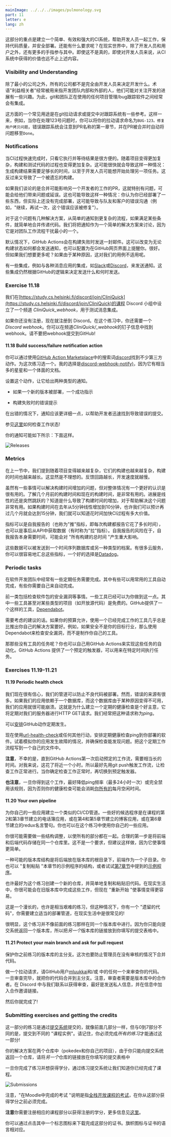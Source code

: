 ```yaml
---
mainImage: ../../../images/pulmonology.svg
part: 11
letter: e
lang: zh
---
```


<div class="content">

<!-- This part has focus on building a simple, effective, and robust CI system that helps developers to work together, maintain code quality, and deploy safely. What more could one possibly want? In the real world, there are more fingers in the pie than just developers and users. Even if that weren't true, even for developers, there's a lot more value to be gained from CI systems than just the things above.-->
 这部分的重点是建立一个简单、有效和强大的CI系统，帮助开发人员一起工作，保持代码质量，并安全部署。还能有什么要求呢？在现实世界中，除了开发人员和用户之外，还有更多的手指参与其中。即使这不是真的，即使对开发人员来说，从CI系统中获得的价值也远不止上述内容。

### Visibility and Understanding

<!-- In all but the smallest companies, decisions on what to develop are not made exclusively by developers. The term 'stakeholder' is often used to refer to people, both inside and outside the development team, who may have some interest in keeping an eye on the progress of the development. To this end, there are often integrations between git and whatever project management/bug tracking software the team is using.-->
 除了最小的公司之外，所有的公司都不是完全由开发人员来决定开发什么。术语"利益相关者"经常被用来指开发团队内部和外部的人，他们可能对关注开发的进展有一些兴趣。为此，git和团队正在使用的任何项目管理/bug跟踪软件之间经常会有集成。

<!-- A common use of this is to have some reference to the tracking system in git pull requests or commits. This way, for example, when you're working on issue number 123, you might name your pull request <code>BUG-123: Fix user copy issue</code> and the bug tracking system would notice the first part of the PR name and automatically move the issue to <code>Done</code> when the PR is merged.-->
 这方面的一个常见用途是在git拉动请求或提交中对跟踪系统有一些参考。这样一来，例如，当你在处理123号问题时，你可以将你的拉动请求命名为<code>BUG-123。修复用户拷贝问题</code>，错误跟踪系统会注意到PR名称的第一章节，并在PR被合并时自动将问题移至<code>Done</code>。

### Notifications

<!-- When the CI process finishes quickly, it can be convenient to just watch it execute and wait for the result. As projects become more complex, so too does the process of building and testing the code. This can quickly lead to a situation where it takes long enough to generate the build result that a developer may want to begin working on another task. This in turn leads to a forgotten build.-->
 当CI过程快速完成时，只看它执行并等待结果是很方便的。随着项目变得更加复杂，构建和测试代码的过程也变得更加复杂。这可能很快就会导致这样一种情况：生成构建结果需要足够长的时间，以至于开发人员可能想开始处理另一项任务。这反过来又导致了一个被遗忘的构建。

<!-- This is especially problematic if we're talking about merging PRs that may affect another developer's work, either causing problems or delays for them. This can also lead to a situation where you think you've deployed something but haven't actually finished a deployment, this can lead to mis-communication with teammates and customers (e.g. "Go ahead and try that again, the bug should be fixed").-->
 如果我们谈论的是合并可能影响另一个开发者的工作的PR，这就特别有问题，可能会给他们带来问题或延误。这也可能导致这样一种情况：你认为你已经部署了一些东西，但实际上还没有完成部署，这可能导致与队友和客户的错误沟通（例如，"继续，再试一次，这个错误应该被修复"）。

<!-- There are several solutions to this problem ranging from simple notifications to more complicated processes that simply merge passing code if certain conditions are met. We're going to discuss notifications as a simple solution since it's the one that interferes with the team workflow the least.-->
 对于这个问题有几种解决方案，从简单的通知到更复杂的流程，如果满足某些条件，就简单地合并传递代码。我们将把通知作为一个简单的解决方案来讨论，因为它是对团队工作流程干扰最小的一个。

<!-- By default, GitHub Actions sends an email on a build failure. This can be changed to send notifications regardless of build status and can also be configured to alert you on the GitHub web interface. Great. But what if we want more. What if for whatever reason this doesn't work for our use case.-->
 默认情况下，GitHub Actions会在构建失败时发送一封邮件。这可以改变为无论构建状态如何都会发送通知，也可以配置为在GitHub网页界面上提醒你。很好。但如果我们想要更多呢？如果由于某种原因，这对我们的用例不适用呢。

<!-- There are integrations for example to various messaging applications such as [Slack](https://slack.com/intl/en-fi/) or [Discord](https://discord.com/), to send notifications. These integrations still decide what to send and when to send it based on logic from GitHub.-->
 有一些集成，例如与各种消息应用的集成，如[Slack](https://slack.com/intl/en-fi/)或[Discord](https://discord.com/)，来发送通知。这些集成仍然根据GitHub的逻辑来决定发送什么和何时发送。

</div>

<div class="tasks">

### Exercise 11.18

<!-- We have set up a channel <i>CliniQuick\_webhook</i> to the course Discord group at [https://study.cs.helsinki.fi/discord/join/CliniQuick](https://study.cs.helsinki.fi/discord/join/CliniQuick) for testing a messaging integration.-->
 我们在[https://study.cs.helsinki.fi/discord/join/CliniQuick](https://study.cs.helsinki.fi/discord/join/CliniQuick)的课程 Discord 小组中设立了一个频道 <i>CliniQuick\_webhook</i>，用于测试消息集成。

<!-- Register now to Discord if you have not already done that. You will also need a <i>Discord webhook</i> in this exercise. You find the webhook in the pinned message of the channel <i>CliniQuick\_webhook</i>. Please do not commit the webhook to GitHub!-->
 如果你还没有注册，现在就注册到 Discord。在这个练习中，你还需要一个<i>Discord webhook</i>。你可以在频道<i>CliniQuick/_webhook</i>的钉子信息中找到webhook。请不要把webhook提交到GitHub!

#### 11.18 Build success/failure notification action

<!-- You can find quite a few of third party actions from [GitHub Action Marketplace](https://github.com/marketplace?type=actions) by using the search phrase [discord](https://github.com/marketplace?type=actions&query=discord). Pick one for this exercise. My choice was [discord-webhook-notify)](https://github.com/marketplace/actions/discord-webhook-notify) since it has quite many stars and a decent documentation.-->
 你可以通过使用[GitHub Action Marketplace](https://github.com/marketplace?type=actions)中的搜索词[discord](https://github.com/marketplace?type=actions&query=discord)找到不少第三方动作。为这次练习选一个。我的选择是[discord-webhook-notify)](https://github.com/marketplace/actions/discord-webhook-notify)，因为它有相当多的星星和一个体面的文档。

<!-- Setup the action so that it gives two types of notifications:-->
 设置这个动作，让它给出两种类型的通知。
<!-- - A success indication if a new version gets deployed-->
 - 如果一个新的版本被部署，一个成功指示
<!-- - An error indication if a build fails-->
 - 构建失败时的错误提示

<!-- In the case of an error, the notification should be a bit more verbose to help developers finding quickly which is the commit that caused it.-->
 在出错的情况下，通知应该更详细一点，以帮助开发者迅速找到导致错误的提交。

<!-- See [here](https://docs.github.com/en/actions/learn-github-actions/expressions#status-check-functions) how to check the job status!-->
 参见[这里](https://docs.github.com/en/actions/learn-github-actions/expressions#status-check-functions)如何检查工作状态!

<!-- Your notifications may look like the following:-->
 你的通知可能如下所示：下面这样。

![Releases](../../images/11/20x.png)

</div>

<div class="content">

### Metrics

<!-- In the previous section, we mentioned that as projects get more complicated, so too, do their builds, and the duration of the builds increases. That's obviously not ideal: The longer the feedback loop, the slower the development.-->
 在上一节中，我们提到随着项目变得越来越复杂，它们的构建也越来越复杂，构建的时间也越来越长。这显然是不理想的。反馈回路越长，开发速度就越慢。

<!-- While there are things that can be done about this increase in build times, it's useful to have a better view of the overall picture. It's useful to know how long a build took a few months ago versus how long it takes now. Was the progression linear or did it suddenly jump? Knowing what caused the increase in build time can be very useful in helping to solve it. If the build time increased linearly from 5 minutes to 10 minutes over the last year, maybe we can expect it to take another few months to get to 15 minutes and we have an idea of how much value there is in spending time speeding up the CI process.-->
 虽然有一些事情可以解决构建时间增加的问题，但对整体情况有一个更好的认识是很有用的。了解几个月前的构建时间和现在的构建时间，是非常有用的。进展是线性的还是突然跳跃的？知道是什么导致了构建时间的增加，对于帮助解决这个问题非常有用。如果构建时间在去年从5分钟线性增加到10分钟，也许我们可以预计再过几个月就会达到15分钟，我们就可以知道花时间加快CI过程有多大价值。

<!-- Metrics can either be self-reported (also called 'push' metrics, where each build reports how long it took) or the data can be fetched from the API afterward (sometimes called 'pull' metrics). The risk with self-reporting is that the self-reporting itself takes time and may have a significant impact on "total time taken for all builds".-->
 指标可以是自我报告的（也称为"推"指标，即每次构建都报告它花了多长时间），也可以是事后从API中获取数据（有时称为"拉"指标）。自我报告的风险在于，自我报告本身需要时间，可能会对 "所有构建的总时间 "产生重大影响。

<!-- This data can be sent to a time-series database or to an archive of another type. There are plenty of cloud services where you can easily aggregate the metrics, one good option is [Datadog](https://www.datadoghq.com/).-->
 这些数据可以被发送到一个时间序列数据库或另一种类型的档案。有很多云服务，你可以很容易地汇总这些指标，一个好的选择是[Datadog](https://www.datadoghq.com/)。

### Periodic tasks

<!-- There are often periodic tasks that need to be done in a software development team. Some of these can be automated with commonly available tools and some you will need to automate yourself.-->
在软件开发团队中经常有一些定期任务需要完成。其中有些可以用常用的工具自动完成，有些你需要自己来自动完成。

<!-- The former category includes things like checking packages for security vulnerabilities. Several tools can already do this for you. Some of these tools would even be free for certain types (e.g. open source) projects. GitHub provides one such tool, [Dependabot](https://dependabot.com/).-->
前一类包括检查软件包的安全漏洞等事情。一些工具已经可以为你做到这一点。其中一些工具甚至对某些类型的项目（如开放源代码）是免费的。GitHub提供了一个这样的工具，[Dependabot](https://dependabot.com/)。

<!-- Words of advice to consider: If your budget allows it, it's almost always better to use a tool that already does the job than to roll your own solution. If security isn't the industry you're aiming for, for example, use Dependabot to check for security vulnerabilities instead of making your own tool.-->
 需要考虑的建议的话。如果你的预算允许，使用一个已经完成工作的工具几乎总是比推出你自己的解决方案要好。例如，如果安全不是你的目标行业，那么使用Dependabot来检查安全漏洞，而不是制作你自己的工具。

<!-- What about the tasks that don't have a tool? You can automate these yourself with GitHub Actions too. GitHub Actions provides a scheduled trigger that can be used to execute a task at a particular time.-->
 那那些没有工具的任务呢？你也可以自己用GitHub Actions来实现这些任务的自动化。GitHub Actions 提供了一个预定的触发器，可以用来在特定时间执行任务。

</div>

<div class="tasks">

### Exercises 11.19-11.21

#### 11.19 Periodic health check

<!-- We are pretty confident now that our pipeline prevents bad code from being deployed. However, there are many sources of errors. If our application would e.g. depend on a database that would for some reason become unavailable, our application would most likely crash. That's why it would be a good idea to set up <i>a periodic health check</i> that would regularly do an HTTP GET request to our server. We quite often refer to this kind of request as a <i>ping</i>.-->
 我们现在很有信心，我们的管道可以防止不良代码被部署。然而，错误的来源有很多。如果我们的应用依赖于一个数据库，而这个数据库由于某种原因变得不可用，我们的应用就很可能崩溃。这就是为什么建立一个定期的健康检查<i></i>是个好主意，它将定期对我们的服务器进行HTTP GET请求。我们经常把这种请求称为<i>ping</i>。

<!-- It is possible to [schedule](https://docs.github.com/en/actions/using-workflows/events-that-trigger-workflows#schedule) GitHub actions to happen regularly.-->
可以[安排](https://docs.github.com/en/actions/using-workflows/events-that-trigger-workflows#schedule)GitHub动作定期发生。

<!-- Use now the action [url-health-check](https://github.com/marketplace/actions/url-health-check) or any other alternative and schedule a periodic health check ping to your deployed software. Try to simulate a situation where your application breaks down and ensure that the check detects the problem. Write this periodic workflow to an own file.-->
现在使用[url-health-check](https://github.com/marketplace/actions/url-health-check)或任何其他行动，安排定期健康检查ping到你部署的软件。试着模拟你的应用发生故障的情况，并确保检查能发现问题。把这个定期工作流程写到一个自己的文件中。

<!-- **Note** that unfortunately it takes quite long until GitHub Actions starts the scheduled workflow for the first time. For me, it took nearly one hour. So it might be a good idea to get the check working firstly by triggering the workflow with git push. When you are sure that the check is properly working, then switch to a scheduled trigger.-->
 **注意**，不幸的是，直到GitHub Actions第一次启动预定的工作流，需要相当长的时间。对我来说，这花了将近一个小时。所以最好先用git push触发工作流，让检查工作正常进行。当你确定检查工作正常时，再切换到预定触发器。

<!-- **Note also** that once you get this working, it is best to drop the ping frequency (to max once in 24 hours) or disable the rule altogether since otherways your health check may consume [all your](https://devcenter.heroku.com/articles/free-dyno-hours) monthly free hours.-->
 **也注意**，一旦你得到这个工作，最好降低ping频率（最多24小时一次）或完全禁用该规则，因为否则你的健康检查可能会消耗[你所有的](https://devcenter.heroku.com/articles/free-dyno-hours)每月空闲时间。

#### 11.20 Your own pipeline

<!-- Build a similar CI/CD-pipeline for some of your own applications. Some of the good candidates are the phonebook app that was built in parts 2 and 3 of the course, or the blogapp built in parts 4 and 5, or the redux anecdotes built in immunology. You may also use some app of your own for this exercise.-->
为你自己的一些应用建立一个类似的CI/CD管道。一些好的候选程序是在课程的第2和第3章节建立的电话簿应用，或在第4和第5章节建立的博客应用，或在第6章节建立的redux名言警句。你也可以在这个练习中使用你自己的一些应用。

<!-- You most likely need to do some restructuring to get all the pieces together. A logical first step is to store both the frontend and backend code in the same repository. This is not a requirement but it is recommended since it makes things much more simple.-->
你很可能需要做一些结构调整，以使所有的部分都在一起。合理的第一步是将前端和后端代码存储在同一个仓库里。这不是一个要求，但建议这样做，因为它使事情更简单。

<!-- One possible repository structure would be to have the backend at the root of the repository and the frontend as a subdirectory. You can also "copy paste" the structure of the example app of this part or try out the [example app](https://github.com/CliniQuick-hy2020/create-app) mentioned in [MSK](/en/MSK/class_components_miscellaneous#frontend-and-backend-in-the-same-repository).-->
 一种可能的版本库结构是将后端放在版本库的根目录下，前端作为一个子目录。你也可以 "复制粘贴 "本章节的示例程序的结构，或者试试[第7章节](/en/MSK/class_components_miscellaneous#frontend-and-backend-in-the-same-repository)中提到的[示例程序](https://github.com/CliniQuick-hy2020/create-app)。

<!-- It is perhaps best to create a new repository for this exercise and simply copy and paste the old code there. In real life, you most likely would do this all in the old repository but now "a fresh start" makes things easier.-->
 也许最好为这个练习创建一个新的仓库，并简单地复制和粘贴旧代码。在现实生活中，你很可能会在旧版本库中完成这些工作，但现在 "重新开始 "使事情变得更容易。

<!-- This is a long and perhaps quite a tough exercise, but this kind of situation where you have a "legacy code" and you need to build   proper deployment pipeline is quite common in real life!-->
这是一个漫长的，也许是相当艰难的练习，但这种情况下，你有一个 "遗留的代码"，你需要建立适当的部署管道，在现实生活中是很常见的!

<!-- Obviously, this exercise is not done in the same repository as the previous exercises. Since you can return only one repository to the submission system, put a link of the <i>other</i> repository to the one you fill into the submission form.-->
 很明显，这个练习并不像前面的练习那样在同一个版本库中进行。因为你只能向提交系统返回一个版本库，所以把<i>另一个</i>版本库的链接放到你填写的提交表格中。

#### 11.21 Protect your main branch and ask for pull request

<!-- Protect the main branch of the repository where you did the previous exercise. This time prevent also the administrators from merging the code without a review.-->
 保护你之前练习的版本库的主分支。这次也要防止管理员在没有审核的情况下合并代码。

<!-- Do a pull request and ask GitHub user [mluukkai](https://github.com/mluukkai) to review your code. Once the review is done, merge your code to the main branch. Note that the reviewer needs to be a collaborator in the repository. Ping us in Discord to get the review, it is best to send a private message and to include the collaboration invite link to the message.-->
 做一个拉动请求，请GitHub用户[mluukkai](https://github.com/mluukkai)和/或 中的任何一个来审查你的代码。一旦审查完毕，就把你的代码合并到主分支。注意，审查者需要是版本库中的合作者。在 Discord 中与我们联系以获得审查，最好是发送私人信息，并在信息中加入合作邀请链接。

<!-- Then you are done!-->
 然后你就完成了!

</div>

<div class="content">

### Submitting exercises and getting the credits

<!-- Exercises of this part are submitted via [the submissions system](https://studies.cs.helsinki.fi/stats/courses/fs-cicd) just like in the previous parts, but unlike parts 0 to 7, the submission goes to different "course instance". Remember that you have to finish <i>all the exercises</i> to pass this part!-->
 这一部分的练习是通过[提交系统](https://studies.cs.helsinki.fi/stats/courses/fs-cicd)提交的，就像前面几部分一样，但与0到7部分不同的是，提交到不同的 "课程实例"。请记住，你必须完成<i>所有的练习</i>才能通过这一部分!

<!-- Your solutions are in two repositories (pokedex and your own project), and since you can return only one repository to the submission system, put a link of the <i>other</i> repository to the one you fill into the submission form!-->
 你的解决方案在两个仓库中（pokedex和你自己的项目），由于你只能向提交系统返回一个仓库，请将<i>另一个</i>仓库的链接放在你填写的提交表格中

<!-- Once you have completed the exercises and want to get the credits, let us know through the exercise submission system that you have completed the course:-->
 一旦你完成了练习并想获得学分，通过练习提交系统让我们知道你已经完成了课程。

![Submissions](../../images/11/21.png)

<!-- Note that the "exam done in Moodle" note refers to the [Full Stack Open course's exam](/en/cardiology/general_info#sign-up-for-the-exam), which has to be completed before you can earn credits from this part.-->
 注意，"在Moodle中完成的考试 "说明是指[全栈开放课程的考试](/en/cardiology/general_info#sign-up-for-the-exam)，在你从这部分获得学分之前必须完成。

<!-- **Note** that you need a registration to the corresponding course part for getting the credits registered, see [here](/en/cardiology/general_info#parts-and-completion) for more information.-->
 **注意**你需要注册相应的课程部分以获得注册的学分，更多信息见[这里](/en/cardiology/general_info#parts-and-completion)。

<!-- You can download the certificate for completing this part by clicking one of the flag icons. The flag icon corresponds to the certificate's language.-->
 你可以通过点击其中一个标志图标来下载完成这部分的证书。旗帜图标与证书的语言相对应。

</div>
